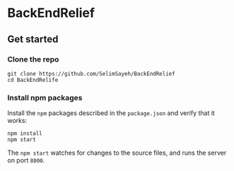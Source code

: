 # BackEndRelief

## Get started

### Clone the repo

```shell
git clone https://github.com/SelimSayeh/BackEndRelief
cd BackEndRelife
```

### Install npm packages

Install the `npm` packages described in the `package.json` and verify that it works:

```shell
npm install
npm start
```

The `npm start` watches for changes to the source files, and runs the server on port `8000`.
